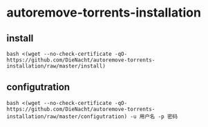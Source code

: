 # autoremove-torrents-installation

## install

```
bash <(wget --no-check-certificate -qO- https://github.com/DieNacht/autoremove-torrents-installation/raw/master/install)
```

## configutration

```
bash <(wget --no-check-certificate -qO- https://github.com/DieNacht/autoremove-torrents-installation/raw/master/configutration) -u 用户名 -p 密码
```
